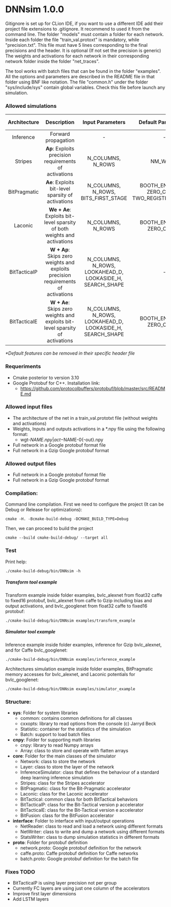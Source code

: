 # DNNsim 1.0.0

Gitignore is set up for CLion IDE, if you want to use a different IDE add their project file extensions to .gitignore. 
It recommend to used it from the command line. The folder "models" must contain a folder for each network. 
Inside each folder the file "train_val.protoxt" is mandatory, while "precision.txt". This file must have 5 lines
corresponding to the final precisions and the header. It is optional (If not set the precision is generic)
The weights and activations for each network in their corresponding network folder inside the folder "net_traces".  

The tool works with batch files that can be found in the folder "examples". All the options and parameters are described
in the README file in that folder using BNF like notation. The file "common.h" under the folder "sys/include/sys" 
contain global variables. Check this file before launch any simulation.

### Allowed simulations

| Architecture | Description | Input Parameters | Default Parameters\* | Cycles | Mem. Accesses  | Potentials | Data type |
|:---:|:---:|:---:|:---:|:---:|:---:|:---:|:---:|
| Inference | Forward propagation | - | - | - | - | - | Float32 |
| Stripes | **Ap**: Exploits precision requirements of activations | N_COLUMNS, N_ROWS | NM_WIDTH | X | X | X | Fixed16 |
| BitPragmatic | **Ae**: Exploits bit-level sparsity of activations | N_COLUMNS, N_ROWS, BITS_FIRST_STAGE| BOOTH_ENCODING, ZERO_COUNT, TWO_REGISTERS_PER_SIP| X | X | X | Fixed16 |
| Laconic | **We + Ae**: Exploits bit-level sparsity of both weights and activations | N_COLUMNS, N_ROWS | BOOTH_ENCODING, ZERO_COUNT | X | - | X | Fixed16 |
| BitTacticalP | **W + Ap**: Skips zero weights and exploits precision requirements of activations | N_COLUMNS, N_ROWS, LOOKAHEAD_D, LOOKASIDE_H, SEARCH_SHAPE | - | - | - | X | Fixed16 |
| BitTacticalE | **W + Ae**: Skips zero weights and exploits bit-level sparsity of activations | N_COLUMNS, N_ROWS, LOOKAHEAD_D, LOOKASIDE_H, SEARCH_SHAPE | BOOTH_ENCODING, ZERO_COUNT | - | - | X | Fixed16 |

*\*Default features can be removed in their specific header file*

### Requeriments
*   Cmake posterior to version 3.10
*   Google Protobuf for C++. Installation link:
    *   https://github.com/protocolbuffers/protobuf/blob/master/src/README.md

### Allowed input files

*   The architecture of the net in a train_val.prototxt file (without weights and activations)
*   Weights, Inputs and outputs activations in a *.npy file using the following format:
    *   wgt-$NAME.npy | act-$NAME-0{-out}.npy
*   Full network in a Google protobuf format file
*   Full network in a Gzip Google protobuf format

### Allowed output files

*   Full network in a Google protobuf format file
*   Full network in a Gzip Google protobuf format

### Compilation:
Command line compilation. First we need to configure the project (It can be Debug or Release for optimizations):
    
    cmake -H. -Bcmake-build-debug -DCMAKE_BUILD_TYPE=Debug

Then, we can proceed to build the project

    cmake --build cmake-build-debug/ --target all
    
### Test

Print help:

    ./cmake-build-debug/bin/DNNsim -h

##### Transform tool example 
Transform example inside folder examples, bvlc_alexnet from float32 caffe to fixed16 protobuf, bvlc_alexnet from caffe
to Gzip including bias and output activations, and bvlc_googlenet from float32 caffe to fixed16 protobuf:

    ./cmake-build-debug/bin/DNNsim examples/transform_example

##### Simulator tool example
Inference example inside folder examples, inference for Gzip bvlc_alexnet, and for Caffe bvlc_googlenet:

    ./cmake-build-debug/bin/DNNsim examples/inference_example

Architectures simulation example inside folder examples, BitPragmatic memory accesses for bvlc_alexnet, and Laconic
potentials for bvlc_googlenet:

    ./cmake-build-debug/bin/DNNsim examples/simulator_example

### Structure:
*   **sys**: Folder for system libraries
    *   common: contains common definitions for all classes
    *   cxxopts: library to read options from the console (c) Jarryd Beck
    *   Statistic: container for the statistics of the simulation
    *   Batch: support to load batch files
*   **cnpy**: Folder for supporting math libraries
    *   cnpy: library to read Numpy arrays
    *   Array: class to store and operate with flatten arrays
*   **core**: Folder for the main classes of the simulator
    *   Network: class to store the network
    *   Layer: class to store the layer of the network
    *   InferenceSimulator: class that defines the behaviour of a standard deep learning inference simulation
    *   Stripes: class for the Stripes accelerator
    *   BitPragmatic: class for the Bit-Pragmatic accelerator
    *   Laconic: class for the Laconic accelerator
    *   BitTactical: common class for both BitTactical behaviors
    *   BitTacticalP: class for the Bit-Tactical version p accelerator
    *   BitTacticalE: class for the Bit-Tactical version e accelerator
    *   BitFusion: class for the BitFusion accelerator
*   **interface**: Folder to interface with input/output operations
    *   NetReader: class to read and load a network using different formats
    *   NetWriter: class to write and dump a network using different formats
    *   StatsWriter: class to dump simulation statistics in different formats
*   **proto**: Folder for protobuf definition
    *   network.proto: Google protobuf definition for the network
    *   caffe.proto: Caffe protobuf definition for Caffe networks
    *   batch.proto: Google protobuf definition for the batch file
    
### Fixes TODO
*   BitTacticalP is using layer precision not per group
*   Currently FC layers are using just one column of the accelerators
*   Improve first layer dimensions
*   Add LSTM layers
